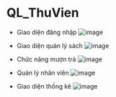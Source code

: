 # QL_ThuVien
- Giao diện đăng nhập
![image](https://user-images.githubusercontent.com/84057932/221404009-67389a2c-f2e3-41dc-85df-608786d0465a.png)

- Giao diện quản lý sách
![image](https://user-images.githubusercontent.com/84057932/221404032-1e83a50a-b2d3-476a-971a-7ca890b79056.png)

- Chức năng mượn trả
![image](https://user-images.githubusercontent.com/84057932/221404042-c925176d-df57-4505-9686-4ba11e4a75ca.png)

- Quản lý nhân viên
![image](https://user-images.githubusercontent.com/84057932/221404058-cc84a2c1-8eaf-49f2-bd33-655e3da53364.png)

- Giao diện thống kê
![image](https://user-images.githubusercontent.com/84057932/221404072-f6a52cb2-9ee7-4030-a621-3fe746cc72f3.png)
